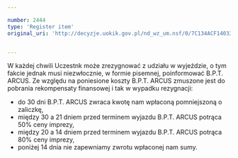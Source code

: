 ```yaml
---

number: 2444
type: 'Register item'
original_uri: 'http://decyzje.uokik.gov.pl/nd_wz_um.nsf/0/7C134ACF14033F43C12578D2003536D0?OpenDocument'


---
```


W każdej chwili Uczestnk może zrezygnować z udziału w wyjeździe, o tym fakcie jednak musi niezwłocznie, w formie pisemnej, poinformować B.P.T. ARCUS. Ze względu na poniesione koszty B.P.T. ARCUS zmuszone jest do pobrania rekompensaty finansowej i tak w wypadku rezygnacji:     
- do 30 dni B.P.T. ARCUS zwraca kwotę nam wpłaconą pomniejszoną o zaliczkę,   
- między 30 a 21 dniem przed terminem wyjazdu B.P.T. ARCUS    potrąca 50% ceny imprezy,     
- między 20 a 14 dniem przed terminem wyjazdu B.P.T. ARCUS potrąca 80% ceny imprezy,  
- poniżej 14 dnia nie zapewniamy zwrotu wpłaconej nam sumy.
